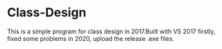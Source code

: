 # Class-Design
This is a simple program for class design in 2017.Built with VS 2017 firstly, fixed some problems in 2020, upload the release .exe files.
